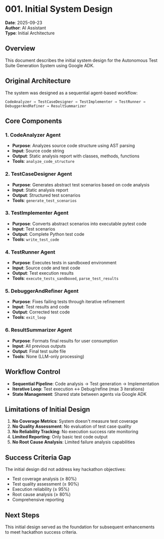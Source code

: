 # 001. Initial System Design

**Date**: 2025-09-23  
**Author**: AI Assistant  
**Type**: Initial Architecture  

## Overview

This document describes the initial system design for the Autonomous Test Suite Generation System using Google ADK.

## Original Architecture

The system was designed as a sequential agent-based workflow:

```
CodeAnalyzer → TestCaseDesigner → TestImplementer → TestRunner → DebuggerAndRefiner → ResultSummarizer
```

## Core Components

### 1. CodeAnalyzer Agent
- **Purpose**: Analyzes source code structure using AST parsing
- **Input**: Source code string
- **Output**: Static analysis report with classes, methods, functions
- **Tools**: `analyze_code_structure`

### 2. TestCaseDesigner Agent
- **Purpose**: Generates abstract test scenarios based on code analysis
- **Input**: Static analysis report
- **Output**: Structured test scenarios
- **Tools**: `generate_test_scenarios`

### 3. TestImplementer Agent
- **Purpose**: Converts abstract scenarios into executable pytest code
- **Input**: Test scenarios
- **Output**: Complete Python test code
- **Tools**: `write_test_code`

### 4. TestRunner Agent
- **Purpose**: Executes tests in sandboxed environment
- **Input**: Source code and test code
- **Output**: Test execution results
- **Tools**: `execute_tests_sandboxed`, `parse_test_results`

### 5. DebuggerAndRefiner Agent
- **Purpose**: Fixes failing tests through iterative refinement
- **Input**: Test results and code
- **Output**: Corrected test code
- **Tools**: `exit_loop`

### 6. ResultSummarizer Agent
- **Purpose**: Formats final results for user consumption
- **Input**: All previous outputs
- **Output**: Final test suite file
- **Tools**: None (LLM-only processing)

## Workflow Control

- **Sequential Pipeline**: Code analysis → Test generation → Implementation
- **Iterative Loop**: Test execution ↔ Debug/refine (max 3 iterations)
- **State Management**: Shared state between agents via Google ADK

## Limitations of Initial Design

1. **No Coverage Metrics**: System doesn't measure test coverage
2. **No Quality Assessment**: No evaluation of test case quality
3. **No Reliability Tracking**: No execution success rate monitoring
4. **Limited Reporting**: Only basic test code output
5. **No Root Cause Analysis**: Limited failure analysis capabilities

## Success Criteria Gap

The initial design did not address key hackathon objectives:
- Test coverage analysis (≥ 80%)
- Test quality assessment (≥ 90%)
- Execution reliability (≥ 95%)
- Root cause analysis (≥ 80%)
- Comprehensive reporting

## Next Steps

This initial design served as the foundation for subsequent enhancements to meet hackathon success criteria.
